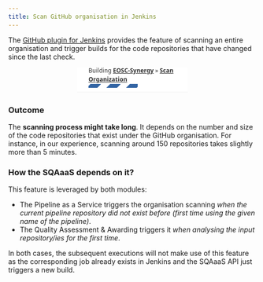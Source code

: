 ```yaml
---
title: Scan GitHub organisation in Jenkins
---
```


The [GitHub plugin for Jenkins](https://plugins.jenkins.io/github) provides
the feature of scanning an entire organisation and trigger builds for the
code repositories that have changed since the last check.

<p align="center">
  <img src="/img/scan_org.png"/>
</p>

### Outcome
The **scanning process might take long**. It depends on the number and size of
the code repositories that exist under the GitHub organisation. For instance,
in our experience, scanning around 150 repositories takes slightly more than 5
minutes.

### How the SQAaaS depends on it?
This feature is leveraged by both modules:

- The Pipeline as a Service triggers the organisation scanning *when the
current pipeline repository did not exist before (first time using the given
name of the pipeline)*.
- The Quality Assessment & Awarding triggers it *when analysing the input
repository/ies for the first time*.

In both cases, the subsequent executions will not make use of this feature as
the corresponding job already exists in Jenkins and the SQAaaS API just
triggers a new build.
